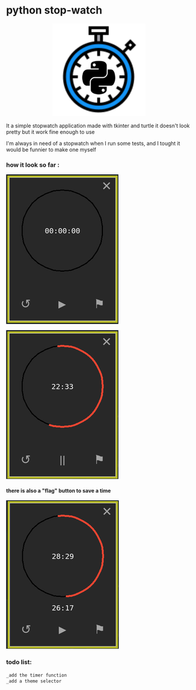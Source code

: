 # python stop-watch

<p align="center">
  <img src="data/stopwatch.png" width=50% height=50%/>
</p>

It a simple stopwatch application made with tkinter and turtle
it doesn't look pretty but it work fine enough to use

I'm always in need of a stopwatch when I run some tests, and I tought it would be funnier to make one myself

### how it look so far :

![s1](data/shot1.png)

![s2](data/shot2.png)

#### there is also a "flag" button to save a time

![s3](data/shot3.png)

### todo list:
```
_add the timer function
_add a theme selector
```

